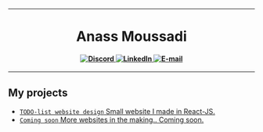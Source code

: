 <hr>

<h1 align="center">
  Anass Moussadi
</h1>

<h4 align="center">
  <a href="https://discordapp.com/users/352901378903113738">
    <img src="https://img.shields.io/badge/Discord-%235865F2.svg?style=for-the-badge&logo=discord&logoColor=white" alt="Discord">
  </a>
  <a href="https://www.linkedin.com/in/anass-moussadi">
    <img src="https://img.shields.io/badge/LinkedIn-0077B5?style=for-the-badge&logo=linkedin&logoColor=white" alt="LinkedIn">
  </a>
  <a href="mailto:a.moussadi03@gmail.com">
    <img src="https://img.shields.io/badge/Gmail-D14836?style=for-the-badge&logo=gmail&logoColor=white" alt="E-mail">
  </a>
</h4>

<hr>

## My projects
- [`TODO-list website design` Small website I made in React-JS.](https://github.com/Anassm/todolist)
- [`Coming soon` More websites in the making.. Coming soon.](https://github.com/Anassm)

